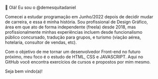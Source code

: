    <html lang="Pt-BR">

👋 Olá! Eu sou o @demesquitadaniel

   Comecei a estudar programação em Junho/2022 depois de decidir mudar de carreira, e essa é minha história.
   Sou profissional de Design Gráfico, área em que ato de forma independente (freela) desde 2018, mas
profissionalmente minhas experiências incluem desde funcionalismo público concursado, tradução para grupos,
e turismo (viação aérea, hotelaria, consultor de vendas, etc).
  
   Com o objetivo de me tornar um desenvolvedor Front-end no futuro próximo, meu foco é o estudo de HTML,
CSS e JAVASCRIPT. Aqui no GitHub você encontra exercícios de cursos e propostos por mim mesmo.
  
  Seja bem vindo(a)!

